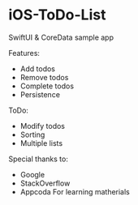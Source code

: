# iOS-ToDo-List
SwiftUI &amp; CoreData sample app

Features:
- Add todos
- Remove todos
- Complete todos
- Persistence

ToDo:
- Modify todos
- Sorting
- Multiple lists

Special thanks to:
- Google
- StackOverflow
- Appcoda
For learning matherials 
